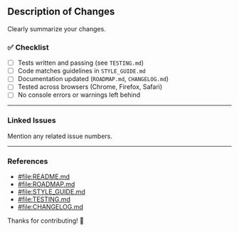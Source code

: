 ## Description of Changes

Clearly summarize your changes.

### ✅ Checklist

-   [ ] Tests written and passing (see `TESTING.md`)
-   [ ] Code matches guidelines in `STYLE_GUIDE.md`
-   [ ] Documentation updated (`ROADMAP.md`, `CHANGELOG.md`)
-   [ ] Tested across browsers (Chrome, Firefox, Safari)
-   [ ] No console errors or warnings left behind

---

### Linked Issues

Mention any related issue numbers.

---

### References

-   [#file:README.md](../../README.md)
-   [#file:ROADMAP.md](../../ROADMAP.md)
-   [#file:STYLE_GUIDE.md](../../STYLE_GUIDE.md)
-   [#file:TESTING.md](../../TESTING.md)
-   [#file:CHANGELOG.md](../../CHANGELOG.md)

Thanks for contributing! 🙌
